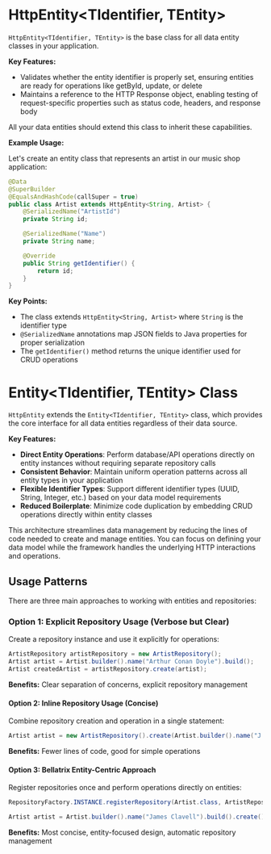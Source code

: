 # HttpEntity<TIdentifier, TEntity>

`HttpEntity<TIdentifier, TEntity>` is the base class for all data entity classes in your application.

**Key Features:**

- Validates whether the entity identifier is properly set, ensuring entities are ready for operations like getById, update, or delete
- Maintains a reference to the HTTP Response object, enabling testing of request-specific properties such as status code, headers, and response body

All your data entities should extend this class to inherit these capabilities.

**Example Usage:**

Let's create an entity class that represents an artist in our music shop application:

```java
@Data
@SuperBuilder
@EqualsAndHashCode(callSuper = true)
public class Artist extends HttpEntity<String, Artist> {
    @SerializedName("ArtistId")
    private String id;

    @SerializedName("Name")
    private String name;

    @Override
    public String getIdentifier() {
        return id;
    }
}
```

**Key Points:**

- The class extends `HttpEntity<String, Artist>` where `String` is the identifier type
- `@SerializedName` annotations map JSON fields to Java properties for proper serialization
- The `getIdentifier()` method returns the unique identifier used for CRUD operations


# Entity<TIdentifier, TEntity> Class

`HttpEntity` extends the `Entity<TIdentifier, TEntity>` class, which provides the core interface for all data entities regardless of their data source.

**Key Features:**

- **Direct Entity Operations**: Perform database/API operations directly on entity instances without requiring separate repository calls
- **Consistent Behavior**: Maintain uniform operation patterns across all entity types in your application
- **Flexible Identifier Types**: Support different identifier types (UUID, String, Integer, etc.) based on your data model requirements
- **Reduced Boilerplate**: Minimize code duplication by embedding CRUD operations directly within entity classes

This architecture streamlines data management by reducing the lines of code needed to create and manage entities. You can focus on defining your data model while the framework handles the underlying HTTP interactions and operations.

## Usage Patterns

There are three main approaches to working with entities and repositories:

### Option 1: Explicit Repository Usage (Verbose but Clear)

Create a repository instance and use it explicitly for operations:

```java
ArtistRepository artistRepository = new ArtistRepository();
Artist artist = Artist.builder().name("Arthur Conan Doyle").build();
Artist createdArtist = artistRepository.create(artist);
```

**Benefits:** Clear separation of concerns, explicit repository management

#### Option 2: Inline Repository Usage (Concise)

Combine repository creation and operation in a single statement:

```java
Artist artist = new ArtistRepository().create(Artist.builder().name("J.K.Rowling").build());
```

**Benefits:** Fewer lines of code, good for simple operations

#### Option 3: Bellatrix Entity-Centric Approach

Register repositories once and perform operations directly on entities:

```java
RepositoryFactory.INSTANCE.registerRepository(Artist.class, ArtistRepository.class);

Artist artist = Artist.builder().name("James Clavell").build().create();
```

**Benefits:** Most concise, entity-focused design, automatic repository management